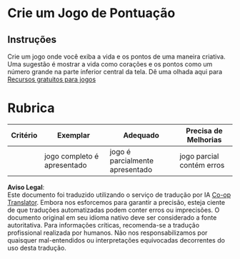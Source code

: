 <!--
CO_OP_TRANSLATOR_METADATA:
{
  "original_hash": "81f292dbda01685b91735e0398dc0504",
  "translation_date": "2025-08-25T22:06:57+00:00",
  "source_file": "6-space-game/5-keeping-score/assignment.md",
  "language_code": "br"
}
-->
# Crie um Jogo de Pontuação

## Instruções

Crie um jogo onde você exiba a vida e os pontos de uma maneira criativa. Uma sugestão é mostrar a vida como corações e os pontos como um número grande na parte inferior central da tela. Dê uma olhada aqui para [Recursos gratuitos para jogos](https://www.kenney.nl/)

# Rubrica

| Critério  | Exemplar               | Adequado                    | Precisa de Melhorias       |
| --------- | ---------------------- | --------------------------- | -------------------------- |
|           | jogo completo é apresentado | jogo é parcialmente apresentado | jogo parcial contém erros |

**Aviso Legal**:  
Este documento foi traduzido utilizando o serviço de tradução por IA [Co-op Translator](https://github.com/Azure/co-op-translator). Embora nos esforcemos para garantir a precisão, esteja ciente de que traduções automatizadas podem conter erros ou imprecisões. O documento original em seu idioma nativo deve ser considerado a fonte autoritativa. Para informações críticas, recomenda-se a tradução profissional realizada por humanos. Não nos responsabilizamos por quaisquer mal-entendidos ou interpretações equivocadas decorrentes do uso desta tradução.